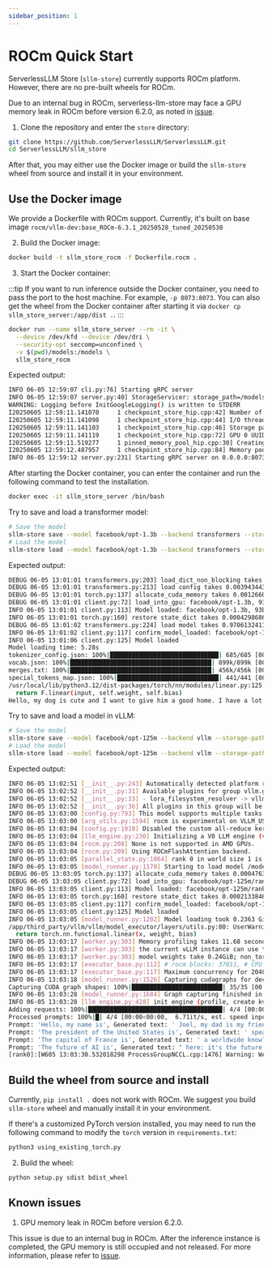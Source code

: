 ```yaml
---
sidebar_position: 1
---
```


# ROCm Quick Start

ServerlessLLM Store (`sllm-store`) currently supports ROCm platform. However, there are no pre-built wheels for ROCm.

Due to an internal bug in ROCm, serverless-llm-store may face a GPU memory leak in ROCm before version 6.2.0, as noted in [issue](https://github.com/ROCm/HIP/issues/3580).

1. Clone the repository and enter the `store` directory:

```bash
git clone https://github.com/ServerlessLLM/ServerlessLLM.git
cd ServerlessLLM/sllm_store
```
After that, you may either use the Docker image or build the `sllm-store` wheel from source and install it in your environment.

## Use the Docker image

We provide a Dockerfile with ROCm support. Currently, it's built on base image `rocm/vllm-dev:base_ROCm-6.3.1_20250528_tuned_20250530`

2. Build the Docker image:

``` bash
docker build -t sllm_store_rocm -f Dockerfile.rocm .
```

3. Start the Docker container:

:::tip
If you want to run inference outside the Docker container, you need to pass the port to the host machine. For example, `-p 8073:8073`. You can also get the wheel from the Docker container after starting it via `docker cp sllm_store_server:/app/dist .`.
:::

``` bash
docker run --name sllm_store_server --rm -it \
  --device /dev/kfd --device /dev/dri \
  --security-opt seccomp=unconfined \
  -v $(pwd)/models:/models \
  sllm_store_rocm
```

Expected output:

``` bash
INFO 06-05 12:59:07 cli.py:76] Starting gRPC server
INFO 06-05 12:59:07 server.py:40] StorageServicer: storage_path=/models, mem_pool_size=4294967296, num_thread=4, chunk_size=33554432, registration_required=False
WARNING: Logging before InitGoogleLogging() is written to STDERR
I20250605 12:59:11.141070     1 checkpoint_store_hip.cpp:42] Number of GPUs: 1
I20250605 12:59:11.141098     1 checkpoint_store_hip.cpp:44] I/O threads: 4, chunk size: 32MB
I20250605 12:59:11.141103     1 checkpoint_store_hip.cpp:46] Storage path: "/models"
I20250605 12:59:11.141119     1 checkpoint_store_hip.cpp:72] GPU 0 UUID: 61363865-3865-3038-3831-366132376261
I20250605 12:59:11.519277     1 pinned_memory_pool_hip.cpp:30] Creating PinnedMemoryPool with 128 buffers of 33554432 bytes
I20250605 12:59:12.487957     1 checkpoint_store_hip.cpp:84] Memory pool created with 4GB
INFO 06-05 12:59:12 server.py:231] Starting gRPC server on 0.0.0.0:8073

```

After starting the Docker container, you can enter the container and run the following command to test the installation.

``` bash
docker exec -it sllm_store_server /bin/bash
```

Try to save and load a transformer model:

``` bash
# Save the model
sllm-store save --model facebook/opt-1.3b --backend transformers --storage-path /models
# Load the model
sllm-store load --model facebook/opt-1.3b --backend transformers --storage-path /models
```
Expected output:

``` bash
DEBUG 06-05 13:01:01 transformers.py:203] load_dict_non_blocking takes 0.0071375370025634766 seconds
DEBUG 06-05 13:01:01 transformers.py:213] load config takes 0.003943443298339844 seconds
DEBUG 06-05 13:01:01 torch.py:137] allocate_cuda_memory takes 0.0012660026550292969 seconds
DEBUG 06-05 13:01:01 client.py:72] load_into_gpu: facebook/opt-1.3b, 93b1932e-4b43-42cb-b82d-7228ef21810b
INFO 06-05 13:01:01 client.py:113] Model loaded: facebook/opt-1.3b, 93b1932e-4b43-42cb-b82d-7228ef21810b
INFO 06-05 13:01:01 torch.py:160] restore state_dict takes 0.0004298686981201172 seconds
DEBUG 06-05 13:01:02 transformers.py:224] load model takes 0.9706132411956787 seconds
INFO 06-05 13:01:02 client.py:117] confirm_model_loaded: facebook/opt-1.3b, 93b1932e-4b43-42cb-b82d-7228ef21810b
INFO 06-05 13:01:06 client.py:125] Model loaded
Model loading time: 5.28s
tokenizer_config.json: 100%|██████████████████████████████| 685/685 [00:00<00:00, 6.68MB/s]
vocab.json: 100%|███████████████████████████████████████| 899k/899k [00:00<00:00, 4.05MB/s]
merges.txt: 100%|███████████████████████████████████████| 456k/456k [00:00<00:00, 3.05MB/s]
special_tokens_map.json: 100%|████████████████████████████| 441/441 [00:00<00:00, 4.10MB/s]
/usr/local/lib/python3.12/dist-packages/torch/nn/modules/linear.py:125: UserWarning: Failed validator: GCN_ARCH_NAME (Triggered internally at /app/pytorch/aten/src/ATen/hip/tunable/Tunable.cpp:366.)
  return F.linear(input, self.weight, self.bias)
Hello, my dog is cute and I want to give him a good home. I have a lot of experience with dogs and I
```

Try to save and load a model in vLLM:

``` bash
# Save the model
sllm-store save --model facebook/opt-125m --backend vllm --storage-path /models
# Load the model
sllm-store load --model facebook/opt-125m --backend vllm --storage-path /models
```
Expected output:

``` bash
INFO 06-05 13:02:51 [__init__.py:243] Automatically detected platform rocm.
INFO 06-05 13:02:52 [__init__.py:31] Available plugins for group vllm.general_plugins:
INFO 06-05 13:02:52 [__init__.py:33] - lora_filesystem_resolver -> vllm.plugins.lora_resolvers.filesystem_resolver:register_filesystem_resolver
INFO 06-05 13:02:52 [__init__.py:36] All plugins in this group will be loaded. Set `VLLM_PLUGINS` to control which plugins to load.
INFO 06-05 13:03:00 [config.py:793] This model supports multiple tasks: {'reward', 'embed', 'generate', 'classify', 'score'}. Defaulting to 'generate'.
INFO 06-05 13:03:00 [arg_utils.py:1594] rocm is experimental on VLLM_USE_V1=1. Falling back to V0 Engine.
INFO 06-05 13:03:04 [config.py:1910] Disabled the custom all-reduce kernel because it is not supported on current platform.
INFO 06-05 13:03:04 [llm_engine.py:230] Initializing a V0 LLM engine (v0.9.0.1) with config: model='/models/facebook/opt-125m', speculative_config=None, tokenizer='/models/facebook/opt-125m', skip_tokenizer_init=False, tokenizer_mode=auto, revision=None, override_neuron_config={}, tokenizer_revision=None, trust_remote_code=False, dtype=torch.float16, max_seq_len=2048, download_dir=None, load_format=LoadFormat.SERVERLESS_LLM, tensor_parallel_size=1, pipeline_parallel_size=1, disable_custom_all_reduce=True, quantization=None, enforce_eager=False, kv_cache_dtype=auto,  device_config=cuda, decoding_config=DecodingConfig(backend='auto', disable_fallback=False, disable_any_whitespace=False, disable_additional_properties=False, reasoning_backend=''), observability_config=ObservabilityConfig(show_hidden_metrics_for_version=None, otlp_traces_endpoint=None, collect_detailed_traces=None), seed=0, served_model_name=/models/facebook/opt-125m, num_scheduler_steps=1, multi_step_stream_outputs=True, enable_prefix_caching=None, chunked_prefill_enabled=False, use_async_output_proc=True, pooler_config=None, compilation_config={"compile_sizes": [], "inductor_compile_config": {"enable_auto_functionalized_v2": false}, "cudagraph_capture_sizes": [256, 248, 240, 232, 224, 216, 208, 200, 192, 184, 176, 168, 160, 152, 144, 136, 128, 120, 112, 104, 96, 88, 80, 72, 64, 56, 48, 40, 32, 24, 16, 8, 4, 2, 1], "max_capture_size": 256}, use_cached_outputs=False,
INFO 06-05 13:03:04 [rocm.py:208] None is not supported in AMD GPUs.
INFO 06-05 13:03:04 [rocm.py:209] Using ROCmFlashAttention backend.
INFO 06-05 13:03:05 [parallel_state.py:1064] rank 0 in world size 1 is assigned as DP rank 0, PP rank 0, TP rank 0, EP rank 0
INFO 06-05 13:03:05 [model_runner.py:1170] Starting to load model /models/facebook/opt-125m...
DEBUG 06-05 13:03:05 torch.py:137] allocate_cuda_memory takes 0.0004763603210449219 seconds
DEBUG 06-05 13:03:05 client.py:72] load_into_gpu: facebook/opt-125m/rank_0, e8e7d900-652d-4822-8992-ad22f734b9c8
INFO 06-05 13:03:05 client.py:113] Model loaded: facebook/opt-125m/rank_0, e8e7d900-652d-4822-8992-ad22f734b9c8
INFO 06-05 13:03:05 torch.py:160] restore state_dict takes 0.00021338462829589844 seconds
INFO 06-05 13:03:05 client.py:117] confirm_model_loaded: facebook/opt-125m/rank_0, e8e7d900-652d-4822-8992-ad22f734b9c8
INFO 06-05 13:03:05 client.py:125] Model loaded
INFO 06-05 13:03:05 [model_runner.py:1202] Model loading took 0.2363 GiB and 0.711783 seconds
/app/third_party/vllm/vllm/model_executor/layers/utils.py:80: UserWarning: Failed validator: GCN_ARCH_NAME (Triggered internally at /app/pytorch/aten/src/ATen/hip/tunable/Tunable.cpp:366.)
  return torch.nn.functional.linear(x, weight, bias)
INFO 06-05 13:03:17 [worker.py:303] Memory profiling takes 11.68 seconds
INFO 06-05 13:03:17 [worker.py:303] the current vLLM instance can use total_gpu_memory (23.98GiB) x gpu_memory_utilization (0.90) = 21.59GiB
INFO 06-05 13:03:17 [worker.py:303] model weights take 0.24GiB; non_torch_memory takes 0.53GiB; PyTorch activation peak memory takes 0.49GiB; the rest of the memory reserved for KV Cache is 20.33GiB.
INFO 06-05 13:03:17 [executor_base.py:112] # rocm blocks: 37011, # CPU blocks: 7281
INFO 06-05 13:03:17 [executor_base.py:117] Maximum concurrency for 2048 tokens per request: 289.15x
INFO 06-05 13:03:18 [model_runner.py:1526] Capturing cudagraphs for decoding. This may lead to unexpected consequences if the model is not static. To run the model in eager mode, set 'enforce_eager=True' or use '--enforce-eager' in the CLI. If out-of-memory error occurs during cudagraph capture, consider decreasing `gpu_memory_utilization` or switching to eager mode. You can also reduce the `max_num_seqs` as needed to decrease memory usage.
Capturing CUDA graph shapes: 100%|█████████████████████████| 35/35 [00:09<00:00,  3.55it/s]
INFO 06-05 13:03:28 [model_runner.py:1684] Graph capturing finished in 10 secs, took 0.13 GiB
INFO 06-05 13:03:28 [llm_engine.py:428] init engine (profile, create kv cache, warmup model) took 22.81 seconds
Adding requests: 100%|█████████████████████████████████████| 4/4 [00:00<00:00, 2079.22it/s]
Processed prompts: 100%|█| 4/4 [00:00<00:00,  6.71it/s, est. speed input: 43.59 toks/s, out
Prompt: 'Hello, my name is', Generated text: ' Joel, my dad is my friend and we are in a relationship. I am'
Prompt: 'The president of the United States is', Generated text: ' speaking out against the release of some State Department documents which show the Russians were involved'
Prompt: 'The capital of France is', Generated text: ' a worldwide knowledge center. What better place to learn about the history and culture of'
Prompt: 'The future of AI is', Generated text: " here: it's the future of everything\nIf you want to test your minds"
[rank0]:[W605 13:03:30.532018298 ProcessGroupNCCL.cpp:1476] Warning: WARNING: destroy_process_group() was not called before program exit, which can leak resources. For more info, please see https://pytorch.org/docs/stable/distributed.html#shutdown (function operator())
```

## Build the wheel from source and install

Currently, `pip install .` does not work with ROCm. We suggest you build `sllm-store` wheel and manually install it in your environment.



If there's a customized PyTorch version installed, you may need to run the following command to modify the `torch` version in `requirements.txt`:

```bash
python3 using_existing_torch.py
```

2. Build the wheel:

```bash
python setup.py sdist bdist_wheel
```

## Known issues

1. GPU memory leak in ROCm before version 6.2.0.

This issue is due to an internal bug in ROCm. After the inference instance is completed, the GPU memory is still occupied and not released. For more information, please refer to [issue](https://github.com/ROCm/HIP/issues/3580).

